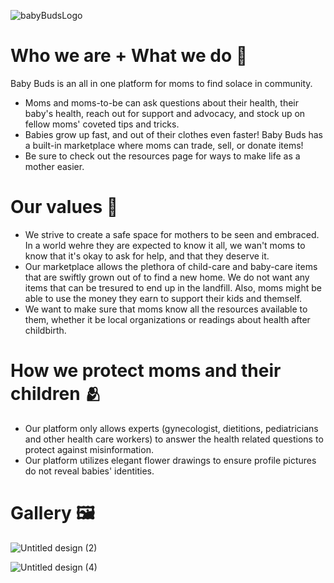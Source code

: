 ![babyBudsLogo](https://github.com/Mandy-cyber/Baby-Buds/assets/63426032/a628213a-39bd-42d2-9e15-a7c37ba654de)

# Who we are + What we do 🌱
Baby Buds is an all in one platform for moms to find solace in community. 

- Moms and moms-to-be can ask questions about their health, their baby's health, reach out for support and advocacy, and stock up on fellow moms' coveted tips and tricks. 
- Babies grow up fast, and out of their clothes even faster! Baby Buds has a built-in marketplace where moms can trade, sell, or donate items!
- Be sure to check out the resources page for ways to make life as a mother easier.

# Our values 🫶
- We strive to create a safe space for mothers to be seen and embraced. In a world wehre they are expected to know it all, we wan't moms to know that it's okay to ask for help, and that they deserve it.
- Our marketplace allows the plethora of child-care and baby-care items that are swiftly grown out of to find a new home. We do not want any items that can be tresured to end up in the landfill. Also, moms might be able to use the money they earn to support their kids and themself.
- We want to make sure that moms know all the resources available to them, whether it be local organizations or readings about health after childbirth.


# How we protect moms and their children 🫂
- Our platform only allows experts (gynecologist, dietitions, pediatricians and other health care workers) to answer the health related questions to protect against misinformation.
- Our platform utilizes elegant flower drawings to ensure profile pictures do not reveal babies' identities.

# Gallery 🖼️

![Untitled design (2)](https://github.com/Mandy-cyber/Baby-Buds/assets/63426032/7e7e829d-4812-409a-99d8-184d89aa8aa7)

![Untitled design (4)](https://github.com/Mandy-cyber/Baby-Buds/assets/63426032/30318a1c-fbd8-46fa-aeea-f1cffb2d3bb4)

